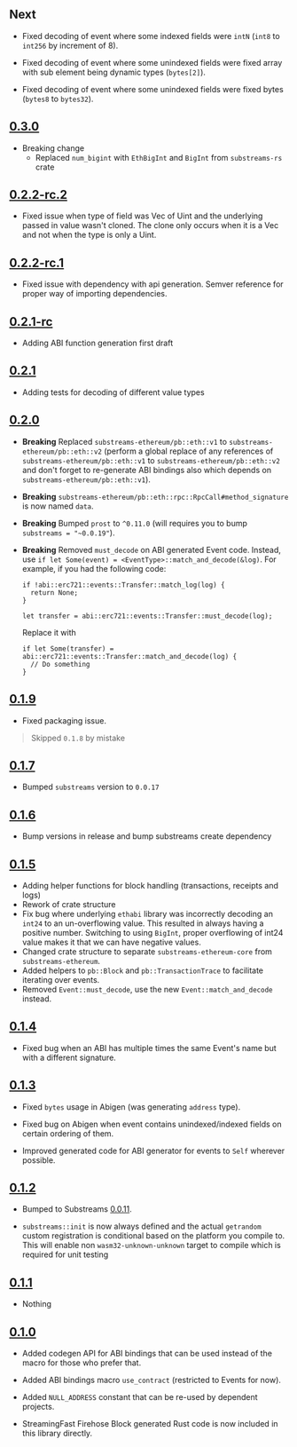 
## Next

* Fixed decoding of event where some indexed fields were `intN` (`int8` to `int256` by increment of 8).

* Fixed decoding of event where some unindexed fields were fixed array with sub element being dynamic types (`bytes[2]`).

* Fixed decoding of event where some unindexed fields were fixed bytes (`bytes8` to `bytes32`).

## [0.3.0](https://github.com/streamingfast/substreams-ethereum/releases/tag/v0.3.0)

* Breaking change
  * Replaced `num_bigint` with `EthBigInt` and `BigInt` from `substreams-rs` crate

## [0.2.2-rc.2](https://github.com/streamingfast/substreams-ethereum/releases/tag/v0.2.2-rc.2)

* Fixed issue when type of field was Vec of Uint and the underlying passed in value wasn't cloned. The clone only occurs when it is a Vec<Uint> and not when the type is only a Uint.

## [0.2.2-rc.1](https://github.com/streamingfast/substreams-ethereum/releases/tag/v0.2.2-rc.1)

* Fixed issue with dependency with api generation. Semver reference for proper way of importing dependencies.

## [0.2.1-rc](https://github.com/streamingfast/substreams-ethereum/releases/tag/v0.2.1-rc)

* Adding ABI function generation first draft

## [0.2.1](https://github.com/streamingfast/substreams-ethereum/releases/tag/v0.2.1)

* Adding tests for decoding of different value types

## [0.2.0](https://github.com/streamingfast/substreams-ethereum/releases/tag/v0.2.0)

* **Breaking** Replaced `substreams-ethereum/pb::eth::v1` to `substreams-ethereum/pb::eth::v2` (perform a global replace of any references of `substreams-ethereum/pb::eth::v1` to `substreams-ethereum/pb::eth::v2` and don't forget to re-generate ABI bindings also which depends on `substreams-ethereum/pb::eth::v1`).

* **Breaking** `substreams-ethereum/pb::eth::rpc::RpcCall#method_signature` is now named `data`.

* **Breaking** Bumped `prost` to `^0.11.0` (will requires you to bump `substreams = "~0.0.19"`).

* **Breaking** Removed `must_decode` on ABI generated Event code. Instead, use `if let Some(event) = <EventType>::match_and_decode(&log)`. For example, if you had the following code:

  ```
  if !abi::erc721::events::Transfer::match_log(log) {
    return None;
  }

  let transfer = abi::erc721::events::Transfer::must_decode(log);
  ```

  Replace it with

  ```
  if let Some(transfer) = abi::erc721::events::Transfer::match_and_decode(log) {
    // Do something
  }
  ```

## [0.1.9](https://github.com/streamingfast/substreams-ethereum/releases/tag/0.1.9)

* Fixed packaging issue.

> Skipped `0.1.8` by mistake

## [0.1.7](https://github.com/streamingfast/substreams-ethereum/releases/tag/0.1.7)

* Bumped `substreams` version to `0.0.17`

## [0.1.6](https://github.com/streamingfast/substreams-ethereum/releases/tag/0.1.6)

* Bump versions in release and bump substreams create dependency

## [0.1.5](https://github.com/streamingfast/substreams-ethereum/releases/tag/0.1.5)

* Adding helper functions for block handling (transactions, receipts and logs)
* Rework of crate structure
* Fix bug where underlying `ethabi` library was incorrectly decoding an `int24` to an un-overflowing value. This resulted  in always having a positive number. Switching to using `BigInt`, proper overflowing of int24 value makes it that we can have negative values.
* Changed crate structure to separate `substreams-ethereum-core` from `substreams-ethereum`.
* Added helpers to `pb::Block` and `pb::TransactionTrace` to facilitate iterating over events.
* Removed `Event::must_decode`, use the new `Event::match_and_decode` instead.

## [0.1.4](https://github.com/streamingfast/substreams-ethereum/releases/tag/0.1.4)

* Fixed bug when an ABI has multiple times the same Event's name but with a different signature.

## [0.1.3](https://github.com/streamingfast/substreams-ethereum/releases/tag/0.1.3)

* Fixed `bytes` usage in Abigen (was generating `address` type).

* Fixed bug on Abigen when event contains unindexed/indexed fields on certain ordering of them.

* Improved generated code for ABI generator for events to `Self` wherever possible.

## [0.1.2](https://github.com/streamingfast/substreams-ethereum/releases/tag/0.1.2)

* Bumped to Substreams [0.0.11](https://github.com/streamingfast/substreams/releases/tag/v0.0.11).

* `substreams::init` is now always defined and the actual `getrandom` custom registration is conditional based on the platform you compile to. This will enable non `wasm32-unknown-unknown` target to compile which is required for unit testing

## [0.1.1](https://github.com/streamingfast/substreams-ethereum/releases/tag/0.1.1)

* Nothing

## [0.1.0](https://github.com/streamingfast/substreams-ethereum/releases/tag/0.1.0)

* Added codegen API for ABI bindings that can be used instead of the macro for those who prefer that.

* Added ABI bindings macro `use_contract` (restricted to Events for now).

* Added `NULL_ADDRESS` constant that can be re-used by dependent projects.

* StreamingFast Firehose Block generated Rust code is now included in this library directly.